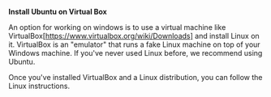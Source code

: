 
**Install Ubuntu on Virtual Box**

An option for working on windows is to use a virtual machine like VirtualBox[https://www.virtualbox.org/wiki/Downloads] and install Linux on it. VirtualBox is an "emulator" that runs a fake Linux machine on top of your Windows machine. If you've never used Linux before, we recommend using Ubuntu.

Once you've installed VirtualBox and a Linux distribution, you can follow the Linux instructions.


